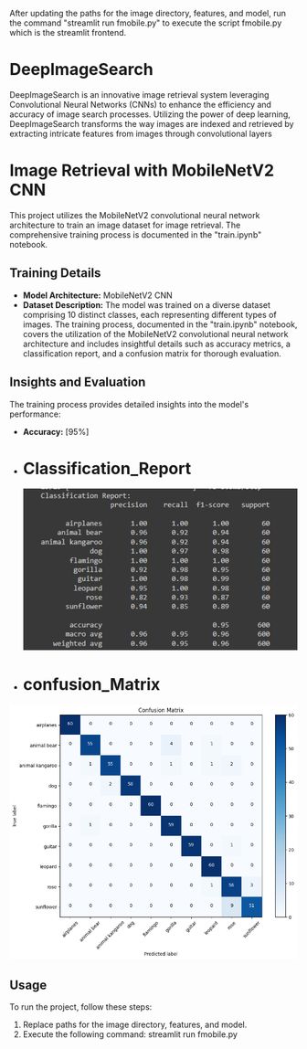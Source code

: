 After updating the paths for the image directory, features, and model, run the command 
"streamlit run fmobile.py" to execute the script fmobile.py which is the streamlit frontend.

# DeepImageSearch
DeepImageSearch is an innovative image retrieval system leveraging Convolutional Neural Networks (CNNs) to enhance the efficiency and accuracy of image search processes. Utilizing the power of deep learning, DeepImageSearch transforms the way images are indexed and retrieved by extracting intricate features from images through convolutional layers
# Image Retrieval with MobileNetV2 CNN

This project utilizes the MobileNetV2 convolutional neural network architecture to train an image dataset for image retrieval. The comprehensive training process is documented in the "train.ipynb" notebook.

## Training Details

- **Model Architecture:** MobileNetV2 CNN
- **Dataset Description:**
The model was trained on a diverse dataset comprising 10 distinct classes, each representing different types of images. The training process, documented in the "train.ipynb" notebook, covers the utilization of the MobileNetV2 convolutional neural network architecture and includes insightful details such as accuracy metrics, a classification report, and a confusion matrix for thorough evaluation.
  

## Insights and Evaluation

The training process provides detailed insights into the model's performance:

- **Accuracy:** [95%]

  
  
- # Classification_Report
  ![Alt Text](ClassificationReport.png)


  
- # confusion_Matrix
![Alt Text](ConfusionMatrix.png)


## Usage

To run the project, follow these steps:

1. Replace paths for the image directory, features, and model.
2. Execute the following command: streamlit run fmobile.py
